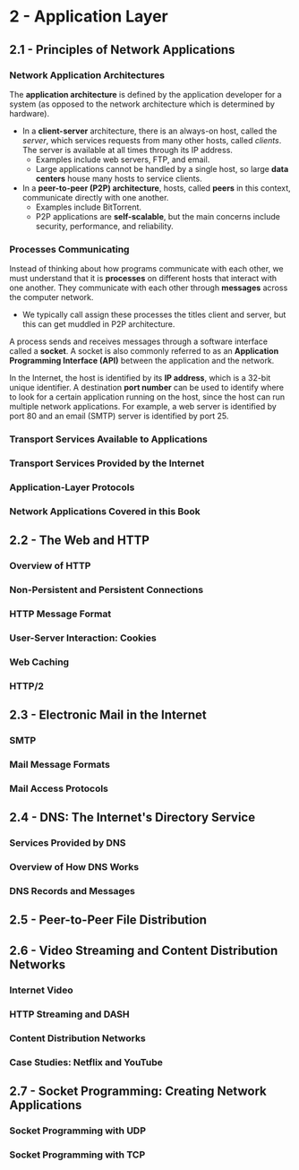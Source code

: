 # 2 - Application Layer

## 2.1 - Principles of Network Applications

### Network Application Architectures

The **application architecture** is defined by the application developer for a system (as opposed to the network architecture which is determined by hardware).
- In a **client-server** architecture, there is an always-on host, called the *server*, which services requests from many other hosts, called *clients*. The server is available at all times through its IP address.
  - Examples include web servers, FTP, and email.
  - Large applications cannot be handled by a single host, so large **data centers** house many hosts to service clients.
- In a **peer-to-peer (P2P) architecture**, hosts, called **peers** in this context, communicate directly with one another.
  - Examples include BitTorrent.
  - P2P applications are **self-scalable**, but the main concerns include security, performance, and reliability.

### Processes Communicating

Instead of thinking about how programs communicate with each other, we must understand that it is **processes** on different hosts that interact with one another. They communicate with each other through **messages** across the computer network.
- We typically call assign these processes the titles client and server, but this can get muddled in P2P architecture.

A process sends and receives messages through a software interface called a **socket**. A socket is also commonly referred to as an **Application Programming Interface (API)** between the application and the network.

In the Internet, the host is identified by its **IP address**, which is a 32-bit unique identifier. A destination **port number** can be used to identify where to look for a certain application running on the host, since the host can run multiple network applications. For example, a web server is identified by port 80 and an email (SMTP) server is identified by port 25.

### Transport Services Available to Applications



### Transport Services Provided by the Internet



### Application-Layer Protocols



### Network Applications Covered in this Book



## 2.2 - The Web and HTTP

### Overview of HTTP



### Non-Persistent and Persistent Connections



### HTTP Message Format



### User-Server Interaction: Cookies



### Web Caching



### HTTP/2



## 2.3 - Electronic Mail in the Internet

### SMTP



### Mail Message Formats



### Mail Access Protocols



## 2.4 - DNS: The Internet's Directory Service

### Services Provided by DNS



### Overview of How DNS Works



### DNS Records and Messages



## 2.5 - Peer-to-Peer File Distribution



## 2.6 - Video Streaming and Content Distribution Networks

### Internet Video



### HTTP Streaming and DASH



### Content Distribution Networks



### Case Studies: Netflix and YouTube



## 2.7 - Socket Programming: Creating Network Applications

### Socket Programming with UDP



### Socket Programming with TCP


